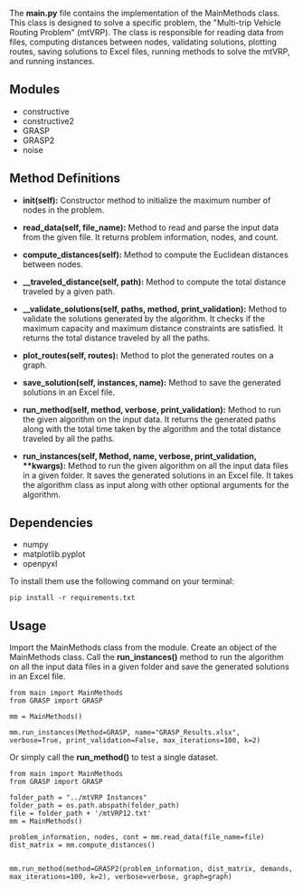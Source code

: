 The **main.py** file contains the implementation of the MainMethods class. This class is designed to solve a specific problem, the "Multi-trip Vehicle Routing Problem" (mtVRP). The class is responsible for reading data from files, computing distances between nodes, validating solutions, plotting routes, saving solutions to Excel files, running methods to solve the mtVRP, and running instances.

## Modules
- constructive
- constructive2
- GRASP
- GRASP2
- noise

## Method Definitions
- **__init__(self):** Constructor method to initialize the maximum number of nodes in the problem.

- **read_data(self, file_name):** Method to read and parse the input data from the given file. It returns problem information, nodes, and count.

- **compute_distances(self):** Method to compute the Euclidean distances between nodes.

- **__traveled_distance(self, path):** Method to compute the total distance traveled by a given path.

- **__validate_solutions(self, paths, method, print_validation):** Method to validate the solutions generated by the algorithm. It checks if the maximum capacity and maximum distance constraints are satisfied. It returns the total distance traveled by all the paths.

- **plot_routes(self, routes):** Method to plot the generated routes on a graph.

- **save_solution(self, instances, name):** Method to save the generated solutions in an Excel file.

- **run_method(self, method, verbose, print_validation):** Method to run the given algorithm on the input data. It returns the generated paths along with the total time taken by the algorithm and the total distance traveled by all the paths.

- **run_instances(self, Method, name, verbose, print_validation, \*\*kwargs):** Method to run the given algorithm on all the input data files in a given folder. It saves the generated solutions in an Excel file. It takes the algorithm class as input along with other optional arguments for the algorithm.

## Dependencies
- numpy
- matplotlib.pyplot
- openpyxl

To install them use the following command on your terminal:
```
pip install -r requirements.txt
```

## Usage
Import the MainMethods class from the module. Create an object of the MainMethods class. Call the **run_instances()** method to run the algorithm on all the input data files in a given folder and save the generated solutions in an Excel file.

```
from main import MainMethods
from GRASP import GRASP

mm = MainMethods()

mm.run_instances(Method=GRASP, name="GRASP_Results.xlsx", verbose=True, print_validation=False, max_iterations=100, k=2)
```

Or simply call the **run_method()** to test a single dataset.
```
from main import MainMethods
from GRASP import GRASP

folder_path = "../mtVRP Instances"
folder_path = os.path.abspath(folder_path)
file = folder_path + '/mtVRP12.txt'
mm = MainMethods()

problem_information, nodes, cont = mm.read_data(file_name=file)
dist_matrix = mm.compute_distances()


mm.run_method(method=GRASP2(problem_information, dist_matrix, demands, max_iterations=100, k=2), verbose=verbose, graph=graph)
```
